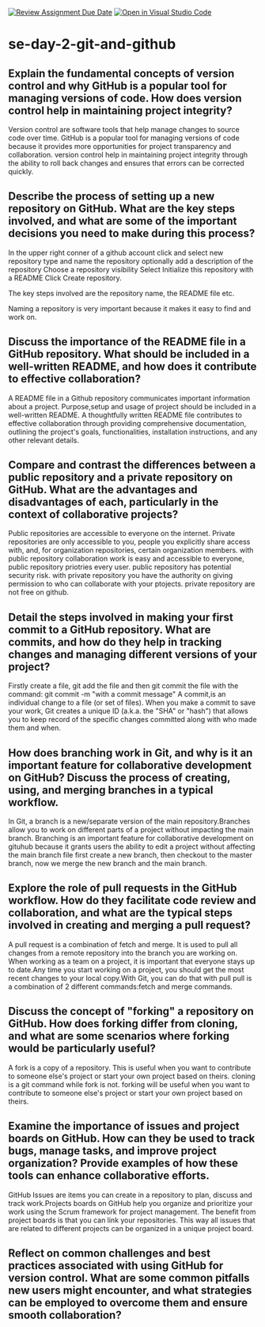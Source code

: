 [![Review Assignment Due Date](https://classroom.github.com/assets/deadline-readme-button-22041afd0340ce965d47ae6ef1cefeee28c7c493a6346c4f15d667ab976d596c.svg)](https://classroom.github.com/a/8wgCKhpZ)
[![Open in Visual Studio Code](https://classroom.github.com/assets/open-in-vscode-2e0aaae1b6195c2367325f4f02e2d04e9abb55f0b24a779b69b11b9e10269abc.svg)](https://classroom.github.com/online_ide?assignment_repo_id=15760357&assignment_repo_type=AssignmentRepo)
# se-day-2-git-and-github
## Explain the fundamental concepts of version control and why GitHub is a popular tool for managing versions of code. How does version control help in maintaining project integrity?
Version control are software tools that help manage changes to source code over time. 
GitHub is a popular tool for managing versions of code because it provides more opportunities for project transparency and collaboration.
version control help in maintaining project integrity through the ability to roll back changes and ensures that errors can be corrected quickly.

## Describe the process of setting up a new repository on GitHub. What are the key steps involved, and what are some of the important decisions you need to make during this process?
In the upper right conner of a github account click and select new repository
type and name the repository
optionally add a description of the repository
Choose a repository visibility
Select Initialize this repository with a README
Click Create repository.

The key steps involved are the repository name, the README file etc.

Naming a repository is very important because it makes it easy to find and work on.

## Discuss the importance of the README file in a GitHub repository. What should be included in a well-written README, and how does it contribute to effective collaboration?
A README file in a Github repository communicates important information about a project.
Purpose,setup and usage of project should be included in a well-written README.
A thoughtfully written README file contributes to effective collaboration through providing comprehensive documentation, outlining the project's goals, functionalities, installation instructions, and any other relevant details.

## Compare and contrast the differences between a public repository and a private repository on GitHub. What are the advantages and disadvantages of each, particularly in the context of collaborative projects?
Public repositories are accessible to everyone on the internet. Private repositories are only accessible to you, people you explicitly share access with, and, for organization repositories, certain organization members.
with public repository collaboration work is easy and accessible to everyone, public repository priotries every user.
public repository has potential security risk.
with private repository you have the authority on giving permission to who can collaborate with your ptojects.
private repository are not free on github.
## Detail the steps involved in making your first commit to a GitHub repository. What are commits, and how do they help in tracking changes and managing different versions of your project?
Firstly create a file, git add the file and then git commit the file with the command: git commit -m "with a commit message"
A commit,is an individual change to a file (or set of files). When you make a commit to save your work, Git creates a unique ID (a.k.a. the "SHA" or "hash") that allows you to keep record of the specific changes committed along with who made them and when.

## How does branching work in Git, and why is it an important feature for collaborative development on GitHub? Discuss the process of creating, using, and merging branches in a typical workflow.
In Git, a branch is a new/separate version of the main repository.Branches allow you to work on different parts of a project without impacting the main branch.
Branching is an important feature for collaborative development on gituhub because it grants users the ability to edit a project without affecting the main branch file 
first create a new branch, then checkout to the master branch, now we merge the new branch and the main branch.

## Explore the role of pull requests in the GitHub workflow. How do they facilitate code review and collaboration, and what are the typical steps involved in creating and merging a pull request?
A pull request is a combination of fetch and merge. It is used to pull all changes from a remote repository into the branch you are working on.
When working as a team on a project, it is important that everyone stays up to date.Any time you start working on a project, you should get the most recent changes to your local copy.With Git, you can do that with pull
pull is a combination of 2 different commands:fetch and merge commands.
## Discuss the concept of "forking" a repository on GitHub. How does forking differ from cloning, and what are some scenarios where forking would be particularly useful?
A fork is a copy of a repository. This is useful when you want to contribute to someone else's project or start your own project based on theirs.
cloning is a git command while fork is not. 
forking will be useful when you want to contribute to someone else's project or start your own project based on theirs.
## Examine the importance of issues and project boards on GitHub. How can they be used to track bugs, manage tasks, and improve project organization? Provide examples of how these tools can enhance collaborative efforts.
GitHub Issues are items you can create in a repository to plan, discuss and track work.Projects boards on GitHub help you organize and prioritize your work using the Scrum framework for project management.
The benefit from project boards is that you can link your repositories. This way all issues that are related to different projects can be organized in a unique project board.

## Reflect on common challenges and best practices associated with using GitHub for version control. What are some common pitfalls new users might encounter, and what strategies can be employed to overcome them and ensure smooth collaboration?
